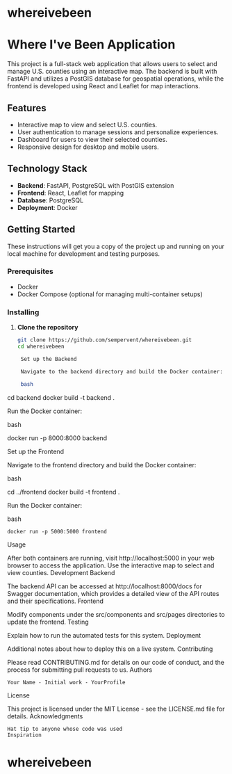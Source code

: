 # whereivebeen
# Where I've Been Application

This project is a full-stack web application that allows users to select and manage U.S. counties using an interactive map. The backend is built with FastAPI and utilizes a PostGIS database for geospatial operations, while the frontend is developed using React and Leaflet for map interactions.

## Features

- Interactive map to view and select U.S. counties.
- User authentication to manage sessions and personalize experiences.
- Dashboard for users to view their selected counties.
- Responsive design for desktop and mobile users.

## Technology Stack

- **Backend**: FastAPI, PostgreSQL with PostGIS extension
- **Frontend**: React, Leaflet for mapping
- **Database**: PostgreSQL
- **Deployment**: Docker

## Getting Started

These instructions will get you a copy of the project up and running on your local machine for development and testing purposes.

### Prerequisites

- Docker
- Docker Compose (optional for managing multi-container setups)
### Installing

1. **Clone the repository**
   ```bash
   git clone https://github.com/sempervent/whereivebeen.git
   cd whereivebeen

    Set up the Backend

    Navigate to the backend directory and build the Docker container:

    bash

cd backend
docker build -t backend .

Run the Docker container:

bash

docker run -p 8000:8000 backend

Set up the Frontend

Navigate to the frontend directory and build the Docker container:

bash

cd ../frontend
docker build -t frontend .

Run the Docker container:

bash

    docker run -p 5000:5000 frontend

Usage

After both containers are running, visit http://localhost:5000 in your web browser to access the application. Use the interactive map to select and view counties.
Development
Backend

The backend API can be accessed at http://localhost:8000/docs for Swagger documentation, which provides a detailed view of the API routes and their specifications.
Frontend

Modify components under the src/components and src/pages directories to update the frontend.
Testing

Explain how to run the automated tests for this system.
Deployment

Additional notes about how to deploy this on a live system.
Contributing

Please read CONTRIBUTING.md for details on our code of conduct, and the process for submitting pull requests to us.
Authors

    Your Name - Initial work - YourProfile

License

This project is licensed under the MIT License - see the LICENSE.md file for details.
Acknowledgments

    Hat tip to anyone whose code was used
    Inspiration
# whereivebeen
